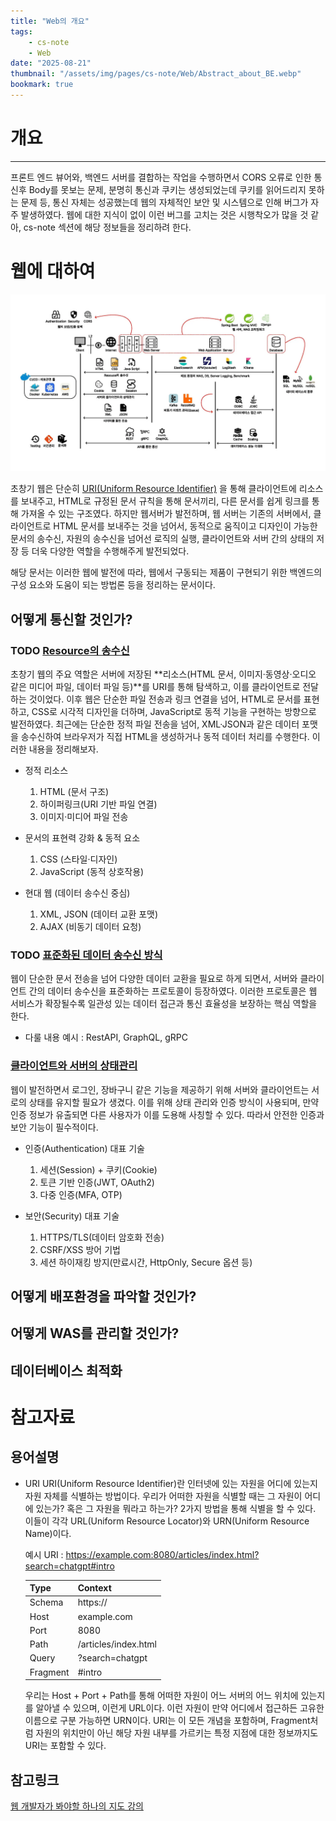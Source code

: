```yaml
---
title: "Web의 개요"
tags:
    - cs-note
    - Web
date: "2025-08-21"
thumbnail: "/assets/img/pages/cs-note/Web/Abstract_about_BE.webp"
bookmark: true
---
```


# 개요
---

프론트 엔드 뷰어와, 백엔드 서버를 결합하는 작업을 수행하면서 CORS 오류로 인한 통신후 Body를 못보는 문제, 분명히 통신과 쿠키는 생성되었는데 쿠키를 읽어드리지 못하는 문제 등, 통신 자체는 성공했는데 웹의 자체적인 보안 및 시스템으로 인해 버그가 자주 발생하였다. 웹에 대한 지식이 없이 이런 버그를 고치는 것은 시행착오가 많을 것 같아, cs-note 섹션에 해당 정보들을 정리하려 한다.

# 웹에 대하여

![Web의 전체 지도](/assets/img/pages/cs-note/Web/Abstract_about_BE.webp)

초창기 웹은 단순히 [URI(Uniform Resource Identifier)](#용어설명) 을 통해 클라이언트에 리소스를 보내주고, HTML로 규정된 문서 규칙을 통해 문서끼리, 다른 문서를 쉽게 링크를 통해 가져올 수 있는 구조였다. 하지만 웹서버가 발전하며, 웹 서버는 기존의 서버에서, 클라이언트로 HTML 문서를 보내주는 것을 넘어서, 동적으로 움직이고 디자인이 가능한 문서의 송수신, 자원의 송수신을 넘어선 로직의 실행, 클라이언트와 서버 간의 상태의 저장 등 더욱 다양한 역할을 수행해주게 발전되었다.

해당 문서는 이러한 웹에 발전에 따라, 웹에서 구동되는 제품이 구현되기 위한 백엔드의 구성 요소와 도움이 되는 방법론 등을 정리하는 문서이다.

## 어떻게 통신할 것인가?

### **TODO** [Resource의 송수신](/cs-note/Web/Resource의%20송수신/개요.md)
초창기 웹의 주요 역할은 서버에 저장된 **리소스(HTML 문서, 이미지·동영상·오디오 같은 미디어 파일, 데이터 파일 등)**를 URI를 통해 탐색하고, 이를 클라이언트로 전달하는 것이었다. 이후 웹은 단순한 파일 전송과 링크 연결을 넘어, HTML로 문서를 표현하고, CSS로 시각적 디자인을 더하며, JavaScript로 동적 기능을 구현하는 방향으로 발전하였다. 최근에는 단순한 정적 파일 전송을 넘어, XML·JSON과 같은 데이터 포맷을 송수신하여 브라우저가 직접 HTML을 생성하거나 동적 데이터 처리를 수행한다. 이러한 내용을 정리해보자.

* 정적 리소스
    1. HTML (문서 구조)
    2. 하이퍼링크(URI 기반 파일 연결)
    3. 이미지·미디어 파일 전송

* 문서의 표현력 강화 & 동적 요소
    1. CSS (스타일·디자인)
    2. JavaScript (동적 상호작용)

* 현대 웹 (데이터 송수신 중심)
    1. XML, JSON (데이터 교환 포맷)
    2. AJAX (비동기 데이터 요청)

### **TODO** [표준화된 데이터 송수신 방식](/cs-note/Web/API/개요.md)
웹이 단순한 문서 전송을 넘어 다양한 데이터 교환을 필요로 하게 되면서, 서버와 클라이언트 간의 데이터 송수신을 표준화하는 프로토콜이 등장하였다. 이러한 프로토콜은 웹 서비스가 확장될수록 일관성 있는 데이터 접근과 통신 효율성을 보장하는 핵심 역할을 한다.

* 다룰 내용 예시 : RestAPI, GraphQL, gRPC

### [클라이언트와 서버의 상태관리](/cs-note/Web/상태관리/개요.md)
웹이 발전하면서 로그인, 장바구니 같은 기능을 제공하기 위해 서버와 클라이언트는 서로의 상태를 유지할 필요가 생겼다. 이를 위해 상태 관리와 인증 방식이 사용되며, 만약 인증 정보가 유출되면 다른 사용자가 이를 도용해 사칭할 수 있다. 따라서 안전한 인증과 보안 기능이 필수적이다.

* 인증(Authentication) 대표 기술
    1. 세션(Session) + 쿠키(Cookie)
    2. 토큰 기반 인증(JWT, OAuth2)
    3. 다중 인증(MFA, OTP)

* 보안(Security) 대표 기술
    1. HTTPS/TLS(데이터 암호화 전송)
    2. CSRF/XSS 방어 기법
    3. 세션 하이재킹 방지(만료시간, HttpOnly, Secure 옵션 등)

## 어떻게 배포환경을 파악할 것인가?

## 어떻게 WAS를 관리할 것인가?

## 데이터베이스 최적화

## 


# 참고자료
## 용어설명
- URI 
    URI(Uniform Resource Identifier)란 인터넷에 있는 자원을 어디에 있는지 자원 자체를 식별하는 방법이다. 우리가 어떠한 자원을 식별할 때는 그 자원이 어디에 있는가? 혹은 그 자원을 뭐라고 하는가? 2가지 방법을 통해 식별을 할 수 있다. 이들이 각각 URL(Uniform Resource Locator)와 URN(Uniform Resource Name)이다.

    예시 URI : https://example.com:8080/articles/index.html?search=chatgpt#intro

    | Type | Context | 
    | ------ | ------ |
    | Schema | https:// |
    | Host | example.com |
    | Port | 8080 |
    | Path | /articles/index.html |
    | Query | ?search=chatgpt |
    | Fragment | #intro |


    우리는 Host + Port + Path를 통해 어떠한 자원이 어느 서버의 어느 위치에 있는지를 알아낼 수 있으며, 이런게 URL이다. 이런 자원이 만약 어디에서 접근하든 고유한 이름으로 구분 가능하면 URN이다. URI는 이 모든 개념을 포함하며, Fragment처럼 자원의 위치만이 아닌 해당 자원 내부를 가르키는 특정 지점에 대한 정보까지도 URI는 포함할 수 있다.


## 참고링크
[웹 개발자가 봐야할 하나의 지도 강의](https://www.inflearn.com/course/%EB%AA%A8%EB%93%A0-%EC%9B%B9-%EA%B0%9C%EB%B0%9C%EC%9E%90%EA%B0%80-%EB%B4%90%EC%95%BC-%ED%95%A0-%EB%8B%A8-%ED%95%9C-%EC%9E%A5/dashboard)